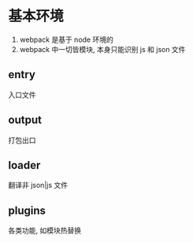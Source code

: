 # 基本环境

1. webpack 是基于 node 环境的
2. webpack 中一切皆模块, 本身只能识别 js 和 json 文件

## entry

入口文件

## output

打包出口

## loader

翻译非 json|js 文件

## plugins

各类功能, 如模块热替换
